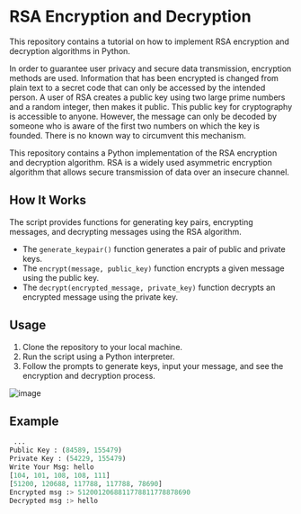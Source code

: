 # RSA Encryption and Decryption

This repository contains a tutorial on how to implement RSA encryption and decryption algorithms in Python.

In order to guarantee user privacy and secure data transmission, encryption methods are used.
Information that has been encrypted is changed from plain text to a secret code that can only be accessed by the intended person.
A user of RSA creates a public key using two large prime numbers and a random integer, then makes it public. This public key for cryptography is accessible to anyone.
However, the message can only be decoded by someone who is aware of the first two numbers on which the key is founded. There is no known way to circumvent this mechanism.

This repository contains a Python implementation of the RSA encryption and decryption algorithm. RSA is a widely used asymmetric encryption algorithm that allows secure transmission of data over an insecure channel.

## How It Works

The script provides functions for generating key pairs, encrypting messages, and decrypting messages using the RSA algorithm.

- The `generate_keypair()` function generates a pair of public and private keys.
- The `encrypt(message, public_key)` function encrypts a given message using the public key.
- The `decrypt(encrypted_message, private_key)` function decrypts an encrypted message using the private key.

## Usage

1. Clone the repository to your local machine.
2. Run the script using a Python interpreter.
3. Follow the prompts to generate keys, input your message, and see the encryption and decryption process.

![image](https://github.com/hajalex/RSA-Encryption-Python/assets/112249748/eb7dabfe-a9af-452a-b111-37ba3951e5c5)

## Example

```python
 ... 
Public Key : (84589, 155479)
Private Key : (54229, 155479)
Write Your Msg: hello
[104, 101, 108, 108, 111]
[51200, 120688, 117788, 117788, 78690]
Encrypted msg :> 5120012068811778811778878690
Decrypted msg :> hello
